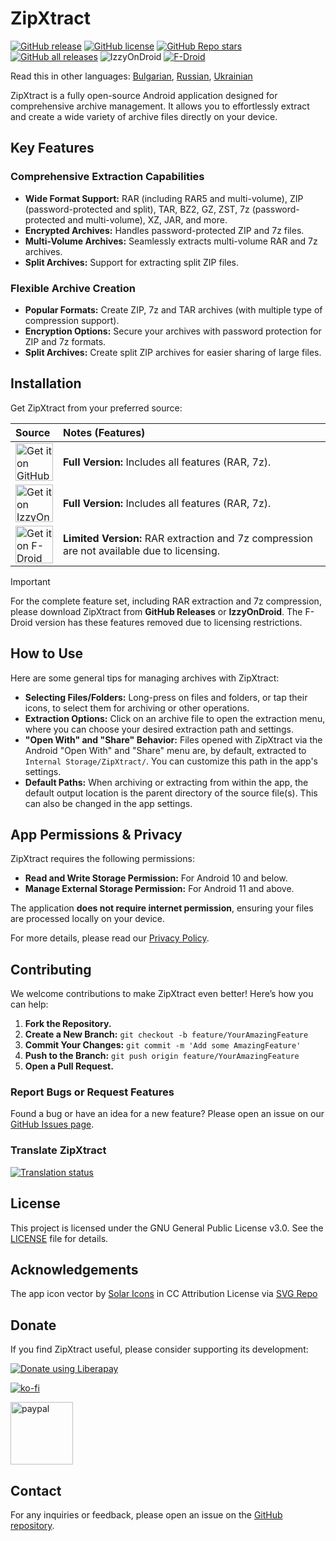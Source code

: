 # ZipXtract

[![GitHub release](https://img.shields.io/github/v/release/WirelessAlien/ZipXtract)](https://github.com/WirelessAlien/ZipXtract/releases/latest)
[![GitHub license](https://img.shields.io/github/license/WirelessAlien/ZipXtract)](https://github.com/WirelessAlien/ZipXtract/blob/master/License)
[![GitHub Repo stars](https://img.shields.io/github/stars/WirelessAlien/ZipXtract)](https://img.shields.io/github/stars/WirelessAlien/ZipXtract)
[![GitHub all releases](https://img.shields.io/github/downloads/WirelessAlien/ZipXtract/total)](https://img.shields.io/github/downloads/WirelessAlien/ZipXtract/total)
![IzzyOnDroid](https://img.shields.io/endpoint?url=https://apt.izzysoft.de/fdroid/api/v1/shield/com.wirelessalien.zipxtract)
[![F-Droid](https://img.shields.io/f-droid/v/com.wirelessalien.zipxtract?logo=F-Droid)](https://f-droid.org/packages/com.wirelessalien.zipxtract)

Read this in other languages: [Bulgarian](https://github.com/WirelessAlien/ZipXtract/blob/master/docs/README.bg.md), [Russian](https://github.com/WirelessAlien/ZipXtract/blob/master/docs/README.ru.md), [Ukrainian](https://github.com/WirelessAlien/ZipXtract/blob/master/docs/README.uk.md)

ZipXtract is a fully open-source Android application designed for comprehensive archive management. It allows you to effortlessly extract and create a wide variety of archive files directly on your device.

## Key Features

### Comprehensive Extraction Capabilities
*   **Wide Format Support:** RAR (including RAR5 and multi-volume), ZIP (password-protected and split), TAR, BZ2, GZ, ZST, 7z (password-protected and multi-volume), XZ, JAR, and more.
*   **Encrypted Archives:** Handles password-protected ZIP and 7z files.
*   **Multi-Volume Archives:** Seamlessly extracts multi-volume RAR and 7z archives.
*   **Split Archives:** Support for extracting split ZIP files.

### Flexible Archive Creation
*   **Popular Formats:** Create ZIP, 7z and TAR archives (with multiple type of compression support).
*   **Encryption Options:** Secure your archives with password protection for ZIP and 7z formats.
*   **Split Archives:** Create split ZIP archives for easier sharing of large files.

## Installation

Get ZipXtract from your preferred source:

| Source                                                                                                                               | Notes (Features)                                     |
| :----------------------------------------------------------------------------------------------------------------------------------- | :--------------------------------------------------- |
| [<img src="https://github.com/WirelessAlien/ZipXtract/assets/121420261/3857dcf6-8560-4b1a-bfcd-0e12afa18b95" alt="Get it on GitHub" height="60">](https://github.com/WirelessAlien/ZipXtract/releases) | **Full Version:** Includes all features (RAR, 7z). |
| [<img src="https://gitlab.com/IzzyOnDroid/repo/-/raw/master/assets/IzzyOnDroid.png" alt="Get it on IzzyOnDroid" height="60">](https://apt.izzysoft.de/fdroid/index/apk/com.wirelessalien.zipxtract/) | **Full Version:** Includes all features (RAR, 7z). |
| [<img src="https://fdroid.gitlab.io/artwork/badge/get-it-on.png" alt="Get it on F-Droid" height="60">](https://f-droid.org/en/packages/com.wirelessalien.zipxtract/) | **Limited Version:** RAR extraction and 7z compression are not available due to licensing. |

> [!IMPORTANT]
> For the complete feature set, including RAR extraction and 7z compression, please download ZipXtract from **GitHub Releases** or **IzzyOnDroid**. The F-Droid version has these features removed due to licensing restrictions.

## How to Use

Here are some general tips for managing archives with ZipXtract:

*   **Selecting Files/Folders:** Long-press on files and folders, or tap their icons, to select them for archiving or other operations.
*   **Extraction Options:** Click on an archive file to open the extraction menu, where you can choose your desired extraction path and settings.
*   **"Open With" and "Share" Behavior:** Files opened with ZipXtract via the Android "Open With" and "Share" menu are, by default, extracted to `Internal Storage/ZipXtract/`. You can customize this path in the app's settings.
*   **Default Paths:** When archiving or extracting from within the app, the default output location is the parent directory of the source file(s). This can also be changed in the app settings.

## App Permissions & Privacy

ZipXtract requires the following permissions:
*   **Read and Write Storage Permission:** For Android 10 and below.
*   **Manage External Storage Permission:** For Android 11 and above.

The application **does not require internet permission**, ensuring your files are processed locally on your device.

For more details, please read our [Privacy Policy](https://sites.google.com/view/privacy-policy-zipxtract/home).

## Contributing

We welcome contributions to make ZipXtract even better! Here’s how you can help:

1.  **Fork the Repository.**
2.  **Create a New Branch:** `git checkout -b feature/YourAmazingFeature`
3.  **Commit Your Changes:** `git commit -m 'Add some AmazingFeature'`
4.  **Push to the Branch:** `git push origin feature/YourAmazingFeature`
5.  **Open a Pull Request.**

### Report Bugs or Request Features
Found a bug or have an idea for a new feature? Please open an issue on our [GitHub Issues page](https://github.com/WirelessAlien/ZipXtract/issues).

### Translate ZipXtract

<a href="https://hosted.weblate.org/engage/zipxtract/">
<img src="https://hosted.weblate.org/widget/zipxtract/translate/multi-auto.svg" alt="Translation status" />
</a>

## License

This project is licensed under the GNU General Public License v3.0. See the [LICENSE](https://github.com/WirelessAlien/ZipXtract/blob/master/LICENSE) file for details.

## Acknowledgements

The app icon vector by <a href="https://www.figma.com/community/file/1166831539721848736?ref=svgrepo.com" target="_blank">Solar Icons</a> in CC Attribution License via <a href="https://www.svgrepo.com/" target="_blank">SVG Repo</a>


## Donate

If you find ZipXtract useful, please consider supporting its development:


<noscript><a href="https://liberapay.com/WirelessAlien/donate"><img alt="Donate using Liberapay" src="https://liberapay.com/assets/widgets/donate.svg"></a></noscript>  

[![ko-fi](https://ko-fi.com/img/githubbutton_sm.svg)](https://ko-fi.com/I2I01JN1GG)

<a href="https://www.paypal.me/WirelessAlien">
  <img src="https://github.com/user-attachments/assets/d2b47113-80e3-40f7-aeb1-a4e07c56c2ef" alt="paypal" width="100" />
</a>

## Contact

For any inquiries or feedback, please open an issue on the [GitHub repository](https://github.com/WirelessAlien/ZipXtract/issues).
